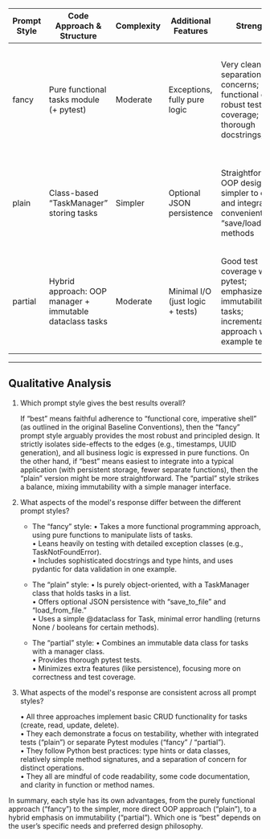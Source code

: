 | Prompt Style | Code Approach & Structure                  | Complexity | Additional Features            | Strengths                                                                                              | Weaknesses                                                                                            |
|-------------|--------------------------------------------|-----------|--------------------------------|--------------------------------------------------------------------------------------------------------|--------------------------------------------------------------------------------------------------------|
| fancy       | Pure functional tasks module (+ pytest)    | Moderate  | Exceptions, fully pure logic   | Very clean separation of concerns; functional design; robust test coverage; thorough docstrings/results | Requires more advanced knowledge (pure functions, exceptions for not found); can be overly structured  |
| plain       | Class-based “TaskManager” storing tasks     | Simpler   | Optional JSON persistence       | Straightforward OOP design; simpler to extend and integrate; convenient “save/load” methods             | Less explicit testing approach (no separate test module in the snippet); can accumulate side effects   |
| partial     | Hybrid approach: OOP manager + immutable dataclass tasks | Moderate  | Minimal I/O (just logic + tests) | Good test coverage with pytest; emphasizes immutability for tasks; incremental approach with example tests | Fewer bells and whistles like persistence; relies on user to extend or add advanced features          |

---

## Qualitative Analysis

1. Which prompt style gives the best results overall?

   If “best” means faithful adherence to “functional core, imperative shell” (as outlined in the original Baseline Conventions), then the “fancy” prompt style arguably provides the most robust and principled design. It strictly isolates side-effects to the edges (e.g., timestamps, UUID generation), and all business logic is expressed in pure functions. On the other hand, if “best” means easiest to integrate into a typical application (with persistent storage, fewer separate functions), then the “plain” version might be more straightforward. The “partial” style strikes a balance, mixing immutability with a simple manager interface.

2. What aspects of the model's response differ between the different prompt styles?

   - The “fancy” style: 
     • Takes a more functional programming approach, using pure functions to manipulate lists of tasks.  
     • Leans heavily on testing with detailed exception classes (e.g., TaskNotFoundError).  
     • Includes sophisticated docstrings and type hints, and uses pydantic for data validation in one example.

   - The “plain” style: 
     • Is purely object-oriented, with a TaskManager class that holds tasks in a list.  
     • Offers optional JSON persistence with “save_to_file” and “load_from_file.”  
     • Uses a simple @dataclass for Task, minimal error handling (returns None / booleans for certain methods).

   - The “partial” style: 
     • Combines an immutable data class for tasks with a manager class.  
     • Provides thorough pytest tests.  
     • Minimizes extra features (like persistence), focusing more on correctness and test coverage.

3. What aspects of the model's response are consistent across all prompt styles?

   • All three approaches implement basic CRUD functionality for tasks (create, read, update, delete).  
   • They each demonstrate a focus on testability, whether with integrated tests (“plain”) or separate Pytest modules (“fancy” / “partial”).  
   • They follow Python best practices: type hints or data classes, relatively simple method signatures, and a separation of concern for distinct operations.  
   • They all are mindful of code readability, some code documentation, and clarity in function or method names.

In summary, each style has its own advantages, from the purely functional approach (“fancy”) to the simpler, more direct OOP approach (“plain”), to a hybrid emphasis on immutability (“partial”). Which one is “best” depends on the user’s specific needs and preferred design philosophy.